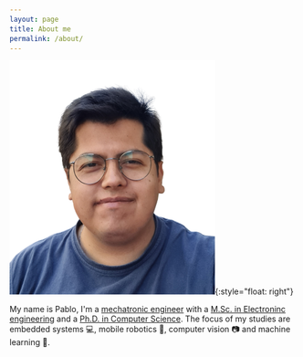 ```yaml
---
layout: page
title: About me
permalink: /about/
---
```


![Juan Pablo White background](images/juanWhite.png){:style="float: right"}


My name is Pablo, I'm a [mechatronic engineer](https://www.unipiloto.edu.co/programas/pregrado/ingenieria-mecatronica/) with a [M.Sc. in Electroninc engineering](http://www.javerianacali.edu.co/) and a [Ph.D. in Computer Science](https://edi2s.umontpellier.fr/). The focus of my studies are embedded systems 💻, mobile robotics 🚁, computer vision 📷 and machine learning 🤖. 